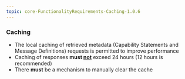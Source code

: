 ```yaml
---
topic: core-FunctionalityRequirements-Caching-1.0.6
---
```


### Caching

- The local caching of retrieved metadata (Capability Statements and Message Definitions) requests is permitted to improve performance
- Caching of responses **must <ins>not</ins>** exceed 24 hours (12 hours is recommended)
- There **must** be a mechanism to manually clear the cache

<br>